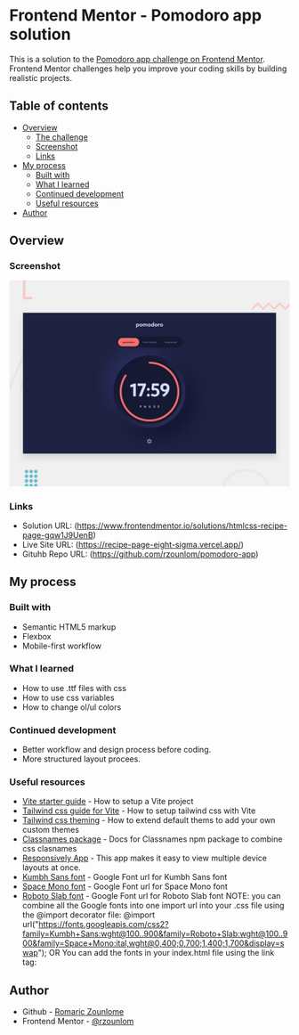 # Frontend Mentor - Pomodoro app solution

This is a solution to the [Pomodoro app challenge on Frontend Mentor](https://www.frontendmentor.io/challenges/pomodoro-app-KBFnycJ6G). Frontend Mentor challenges help you improve your coding skills by building realistic projects.

## Table of contents

- [Overview](#overview)
  - [The challenge](#the-challenge)
  - [Screenshot](#screenshot)
  - [Links](#links)
- [My process](#my-process)
  - [Built with](#built-with)
  - [What I learned](#what-i-learned)
  - [Continued development](#continued-development)
  - [Useful resources](#useful-resources)
- [Author](#author)

## Overview

### Screenshot

![](src/assets/preview.jpg)

### Links

- Solution URL: (https://www.frontendmentor.io/solutions/htmlcss-recipe-page-gqw1J9UenB)
- Live Site URL: (https://recipe-page-eight-sigma.vercel.app/)
- Gituhb Repo URL: (https://github.com/rzounlom/pomodoro-app)

## My process

### Built with

- Semantic HTML5 markup
- Flexbox
- Mobile-first workflow

### What I learned

- How to use .ttf files with css
- How to use css variables
- How to change ol/ul colors

### Continued development

- Better workflow and design process before coding.
- More structured layout procees.

### Useful resources

- [Vite starter guide](https://vitejs.dev/guide/) - How to setup a Vite project
- [Tailwind css guide for Vite](https://tailwindcss.com/docs/guides/vite) - How to setup tailwind css with Vite
- [Tailwind css theming](https://tailwindcss.com/docs/theme#customizing-the-default-theme) - How to extend default thems to add your own custom themes
- [Classnames package](https://www.npmjs.com/package/classnames) - Docs for Classnames npm package to combine css clasnames
- [Responsively App](https://responsively.app/download) - This app makes it easy to view multiple device layouts at once.
- [Kumbh Sans font](https://fonts.google.com/specimen/Kumbh+Sans) - Google Font url for Kumbh Sans font
- [Space Mono font](https://fonts.google.com/specimen/Space+Mono) - Google Font url for Space Mono font
- [Roboto Slab font](https://fonts.google.com/specimen/Roboto+Slab) - Google Font url for Roboto Slab font
NOTE: you can combine all the Google fonts into one import url into your .css file using the @import decorator file: @import url("https://fonts.googleapis.com/css2?family=Kumbh+Sans:wght@100..900&family=Roboto+Slab:wght@100..900&family=Space+Mono:ital,wght@0,400;0,700;1,400;1,700&display=swap");
OR You can add the fonts in your index.html file using the link tag:
<link href="https://fonts.googleapis.com/css2?family=Kumbh+Sans:wght@100..900&family=Roboto+Slab:wght@100..900&family=Space+Mono:ital,wght@0,400;0,700;1,400;1,700&display=swap" rel="stylesheet">

## Author

- Github - [Romaric Zounlome](https://github.com/rzounlom)
- Frontend Mentor - [@rzounlom](https://www.frontendmentor.io/profile/rzounlom)

